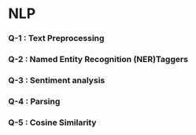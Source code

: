 # NLP
 
 ### Q-1 : Text Preprocessing
 ### Q-2 : Named Entity Recognition (NER)Taggers 
 ### Q-3 : Sentiment analysis
 ### Q-4 : Parsing
 ### Q-5 : Cosine Similarity
